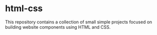# html-css
This repository contains a collection of small simple projects focused on building website components using HTML and CSS.
